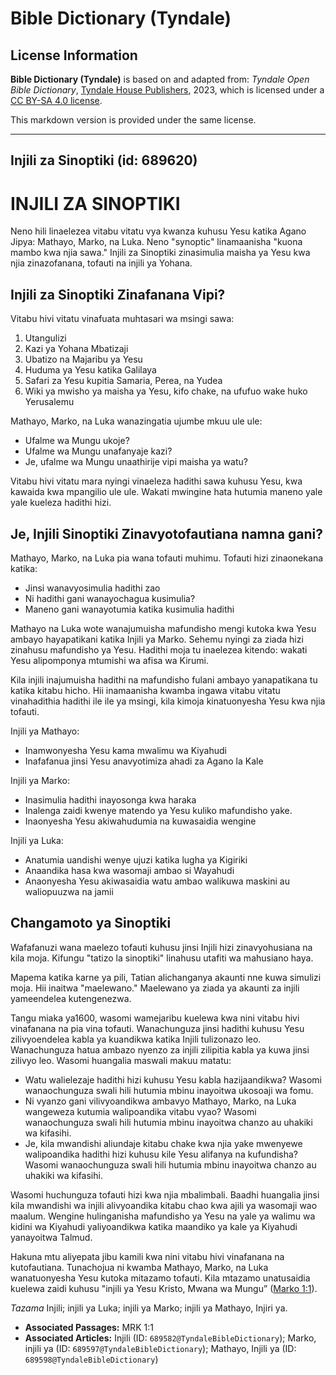 # Bible Dictionary (Tyndale)

## License Information

**Bible Dictionary (Tyndale)** is based on and adapted from: _Tyndale Open Bible Dictionary_, [Tyndale House Publishers](https://tyndaleopenresources.com/), 2023, which is licensed under a [CC BY-SA 4.0 license](https://creativecommons.org/licenses/by-sa/4.0/legalcode.en).

This markdown version is provided under the same license.



--------------------------------

## Injili za Sinoptiki (id: 689620)

INJILI ZA SINOPTIKI
===================

Neno hili linaelezea vitabu vitatu vya kwanza kuhusu Yesu katika Agano Jipya: Mathayo, Marko, na Luka. Neno "synoptic" linamaanisha "kuona mambo kwa njia sawa." Injili za Sinoptiki zinasimulia maisha ya Yesu kwa njia zinazofanana, tofauti na injili ya Yohana.

Injili za Sinoptiki Zinafanana Vipi?
------------------------------------

Vitabu hivi vitatu vinafuata muhtasari wa msingi sawa:

1. Utangulizi
2. Kazi ya Yohana Mbatizaji
3. Ubatizo na Majaribu ya Yesu
4. Huduma ya Yesu katika Galilaya
5. Safari za Yesu kupitia Samaria, Perea, na Yudea
6. Wiki ya mwisho ya maisha ya Yesu, kifo chake, na ufufuo wake huko Yerusalemu

Mathayo, Marko, na Luka wanazingatia ujumbe mkuu ule ule:

* Ufalme wa Mungu ukoje?
* Ufalme wa Mungu unafanyaje kazi?
* Je, ufalme wa Mungu unaathirije vipi maisha ya watu?

Vitabu hivi vitatu mara nyingi vinaeleza hadithi sawa kuhusu Yesu, kwa kawaida kwa mpangilio ule ule. Wakati mwingine hata hutumia maneno yale yale kueleza hadithi hizi.

Je, Injili Sinoptiki Zinavyotofautiana namna gani?
--------------------------------------------------

Mathayo, Marko, na Luka pia wana tofauti muhimu. Tofauti hizi zinaonekana katika:

* Jinsi wanavyosimulia hadithi zao
* Ni hadithi gani wanayochagua kusimulia?
* Maneno gani wanayotumia katika kusimulia hadithi

Mathayo na Luka wote wanajumuisha mafundisho mengi kutoka kwa Yesu ambayo hayapatikani katika Injili ya Marko. Sehemu nyingi za ziada hizi zinahusu mafundisho ya Yesu. Hadithi moja tu inaelezea kitendo: wakati Yesu alipomponya mtumishi wa afisa wa Kirumi.

Kila injili inajumuisha hadithi na mafundisho fulani ambayo yanapatikana tu katika kitabu hicho. Hii inamaanisha kwamba ingawa vitabu vitatu vinahadithia hadithi ile ile ya msingi, kila kimoja kinatuonyesha Yesu kwa njia tofauti.

Injili ya Mathayo:

* Inamwonyesha Yesu kama mwalimu wa Kiyahudi
* Inafafanua jinsi Yesu anavyotimiza ahadi za Agano la Kale

Injili ya Marko:

* Inasimulia hadithi inayosonga kwa haraka
* Inalenga zaidi kwenye matendo ya Yesu kuliko mafundisho yake.
* Inaonyesha Yesu akiwahudumia na kuwasaidia wengine

Injili ya Luka:

* Anatumia uandishi wenye ujuzi katika lugha ya Kigiriki
* Anaandika hasa kwa wasomaji ambao si Wayahudi
* Anaonyesha Yesu akiwasaidia watu ambao walikuwa maskini au waliopuuzwa na jamii

Changamoto ya Sinoptiki
-----------------------

Wafafanuzi wana maelezo tofauti kuhusu jinsi Injili hizi zinavyohusiana na kila moja. Kifungu "tatizo la sinoptiki" linahusu utafiti wa mahusiano haya.

Mapema katika karne ya pili, Tatian alichanganya akaunti nne kuwa simulizi moja. Hii inaitwa "maelewano." Maelewano ya ziada ya akaunti za injili yameendelea kutengenezwa.

Tangu miaka ya1600, wasomi wamejaribu kuelewa kwa nini vitabu hivi vinafanana na pia vina tofauti. Wanachunguza jinsi hadithi kuhusu Yesu zilivyoendelea kabla ya kuandikwa katika Injili tulizonazo leo. Wanachunguza hatua ambazo nyenzo za injili zilipitia kabla ya kuwa jinsi zilivyo leo. Wasomi huangalia maswali makuu matatu:

* Watu walielezaje hadithi hizi kuhusu Yesu kabla hazijaandikwa? Wasomi wanaochunguza swali hili hutumia mbinu inayoitwa ukosoaji wa fomu.
* Ni vyanzo gani vilivyoandikwa ambavyo Mathayo, Marko, na Luka wangeweza kutumia walipoandika vitabu vyao? Wasomi wanaochunguza swali hili hutumia mbinu inayoitwa chanzo au uhakiki wa kifasihi.
* Je, kila mwandishi aliundaje kitabu chake kwa njia yake mwenyewe walipoandika hadithi hizi kuhusu kile Yesu alifanya na kufundisha? Wasomi wanaochunguza swali hili hutumia mbinu inayoitwa chanzo au uhakiki wa kifasihi.

Wasomi huchunguza tofauti hizi kwa njia mbalimbali. Baadhi huangalia jinsi kila mwandishi wa injili alivyoandika kitabu chao kwa ajili ya wasomaji wao maalum. Wengine hulinganisha mafundisho ya Yesu na yale ya walimu wa kidini wa Kiyahudi yaliyoandikwa katika maandiko ya kale ya Kiyahudi yanayoitwa Talmud.

Hakuna mtu aliyepata jibu kamili kwa nini vitabu hivi vinafanana na kutofautiana. Tunachojua ni kwamba Mathayo, Marko, na Luka wanatuonyesha Yesu kutoka mitazamo tofauti. Kila mtazamo unatusaidia kuelewa zaidi kuhusu "injili ya Yesu Kristo, Mwana wa Mungu” ([Marko 1:1](https://ref.ly/Mark1:1)).

*Tazama*  Injili; injili ya Luka; injili ya Marko; injili ya Mathayo, Injiri ya.

* **Associated Passages:** MRK 1:1
* **Associated Articles:** Injili (ID: `689582@TyndaleBibleDictionary`); Marko, injili ya (ID: `689597@TyndaleBibleDictionary`); Mathayo, Injili ya (ID: `689598@TyndaleBibleDictionary`)


